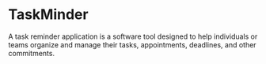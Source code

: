 # TaskMinder
A task reminder application is a software tool designed to help individuals or teams organize and manage their tasks, appointments, deadlines, and other commitments.

